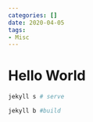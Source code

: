 ```yaml
---
categories: []
date: 2020-04-05
tags:
- Misc
---
```


# Hello World

```bash
jekyll s # serve
```

```bash
jekyll b #build
```
